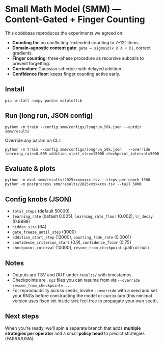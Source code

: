 # Small Math Model (SMM) — Content-Gated + Finger Counting

This codebase reproduces the experiments we agreed on:
- **Counting fix**: no conflicting “extended counting to 7–12” items.
- **Domain-agnostic content gate**: `gate = sigmoid(x @ A + b)`, correct gradients.
- **Finger counting**: three-phase procedure as recursive subcalls to prevent forgetting.
- **Curriculum**: Gaussian schedule with delayed addition.
- **Confidence floor**: keeps finger counting active early.

## Install
```
pip install numpy pandas matplotlib
```

## Run (long run, JSON config)
```
python -m train --config smm/configs/longrun_50k.json --outdir smm/results
```
Override any param on CLI:
```
python -m train --config smm/configs/longrun_50k.json   --override learning_rate=0.005 addition_start_step=15000 checkpoint_interval=5000
```

## Evaluate & plots
```
python -m eval smm/results/2025xxxxxxxx.tsv --steps-per-epoch 1000
python -m postprocess smm/results/2025xxxxxxxx.tsv --tail 5000
```

## Config knobs (JSON)
- `total_steps` (default 50000)
- `learning_rate` (default 0.005), `learning_rate_floor` (0.002), `lr_decay` (0.9999)
- `hidden_size` (64)
- `gate_freeze_until_step` (3000)
- `addition_start_step` (12000), `counting_fade_rate` (0.0001)
- `confidence_criterion_start` (0.9), `confidence_floor` (0.75)
- `checkpoint_interval` (10000), `resume_from_checkpoint` (path or null)

## Notes
- Outputs are TSV and OUT under `results/` with timestamps.
- Checkpoints are `.npz` files you can resume from via `--override resume_from_checkpoint=...`.
- For reproducibility across seeds, invoke `--override` with a seed and set your RNGs before constructing the model or curriculum (this minimal version uses fixed init inside `SMM`; feel free to propagate your own seed).

## Next steps
When you’re ready, we’ll spin a separate branch that adds **multiple strategies per operator** and a small **policy head** to predict strategies (FARRA/UMA).
